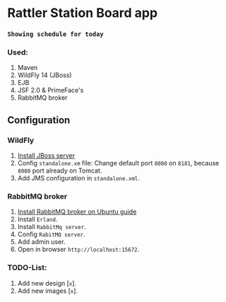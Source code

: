 # Rattler Station Board app
### `Showing schedule for today`

### Used:

1. Maven
2. WildFly 14 (JBoss)
3. EJB
4. JSF 2.0 & PrimeFace's
5. RabbitMQ broker

## Configuration

### WildFly

1. [Install JBoss server](http://wildfly.org/downloads "WildFly")
2. Config `standalone.xm` file: Change default port `8080` on `8181`, because `8080` port already on Tomcat.
3. Add JMS configuration in `standalone.xml`.

### RabbitMQ broker

1. [Install RabbitMQ broker on Ubuntu guide](https://www.vultr.com/docs/how-to-install-rabbitmq-on-ubuntu-16-04-47 "RabbitMQ")
2. Install `Erland`.
3. Install `RabbitMq server`.
4. Config `RabitMQ server`.
5. Add admin user.
6. Open in browser `http://localhost:15672`.

### TODO-List:
1. Add new design [`x`].
2. Add new images [`x`].
